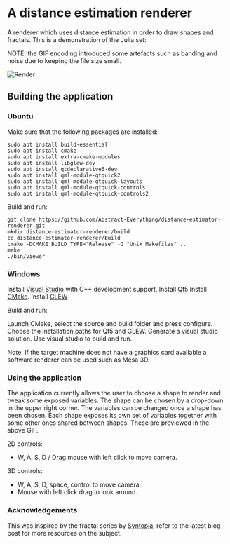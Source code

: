 # A distance estimation renderer

A renderer which uses distance estimation in order to draw shapes and fractals. This is a demonstration of the Julia set:

NOTE: the GIF encoding introduced some artefacts such as banding and noise due to keeping the file size small.

![Render](./julia_preview.gif)

## Building the application

### Ubuntu

Make sure that the following packages are installed:

```
sudo apt install build-essential
sudo apt install cmake
sudo apt install extra-cmake-modules
sudo apt install libglew-dev
sudo apt install qtdeclarative5-dev 
sudo apt install qml-module-qtquick2
sudo apt install qml-module-qtquick-layouts
sudo apt install qml-module-qtquick-controls
sudo apt install qml-module-qtquick-controls2
```

Build and run:

```
git clone https://github.com/Abstract-Everything/distance-estimator-renderer.git
mkdir distance-estimator-renderer/build
cd distance-estimator-renderer/build
cmake -DCMAKE_BUILD_TYPE="Release" -G "Unix Makefiles" ..
make
./bin/viewer
```

### Windows

Install [Visual Studio](https://visualstudio.microsoft.com/downloads/) with C++ development support.
Install [Qt5](https://www.qt.io/download-thank-you)
Install [CMake](https://cmake.org/download/).
Install [GLEW](http://glew.sourceforge.net/)

Build and run:

Launch CMake, select the source and build folder and press configure.
Choose the installation paths for Qt5 and GLEW.
Generate a visual studio solution.
Use visual studio to build and run.


Note: If the target machine does not have a graphics card available a software renderer can be used such as Mesa 3D.

### Using the application

The application currently allows the user to choose a shape to render and tweak some exposed variables.
The shape can be chosen by a drop-down in the upper right corner.
The variables can be changed once a shape has been chosen.
Each shape exposes its own set of variables together with some other ones shared between shapes.
These are previewed in the above GIF.

2D controls:
* W, A, S, D / Drag mouse with left click to move camera.

3D controls:
* W, A, S, D, space, control to move camera.
* Mouse with left click drag to look around.

### Acknowledgements

This was inspired by the fractal series by [Syntopia](http://blog.hvidtfeldts.net/index.php/2011/06/distance-estimated-3d-fractals-part-i/), refer to the latest blog post for more resources on the subject.

